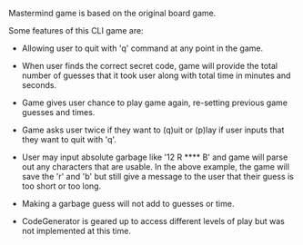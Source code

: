 Mastermind game is based on the original board game.

Some features of this CLI game are:

- Allowing user to quit with 'q' command at any point in the game.

- When user finds the correct secret code, game will provide the
  total number of guesses that it took user along with total time
  in minutes and seconds.

- Game gives user chance to play game again, re-setting previous
  game guesses and times.

- Game asks user twice if they want to (q)uit or (p)lay if user inputs
  that they want to quit with 'q'.

- User may input absolute garbage like '12    R  ****   B' and game
  will parse out any characters that are usable. In the above
  example, the game will save the 'r' and 'b' but still give a message
  to the user that their guess is too short or too long.

- Making a garbage guess will not add to guesses or time.

- CodeGenerator is geared up to access different levels of play but was
  not implemented at this time.
